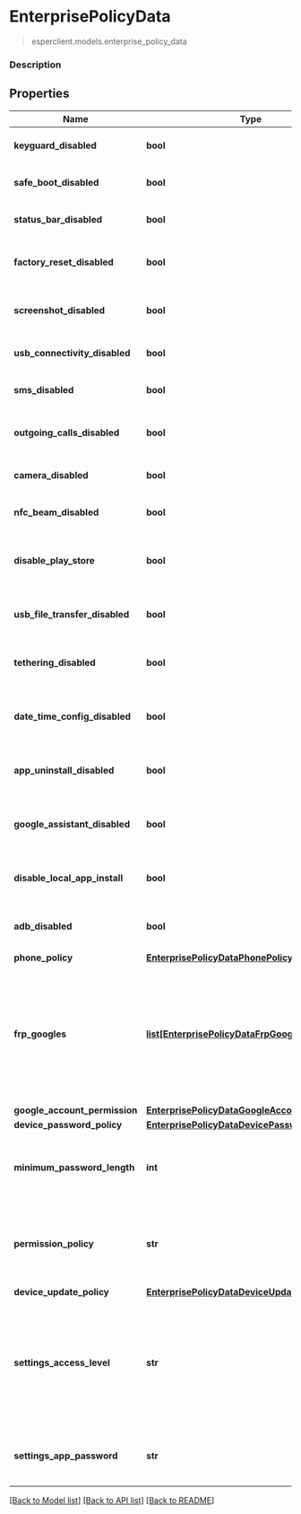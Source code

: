 # EnterprisePolicyData
> esperclient.models.enterprise_policy_data

### Description

## Properties
Name | Type | Description | Notes
------------ | ------------- | ------------- | -------------
**keyguard_disabled** | **bool** | Should KeyGuard be disabled? | [optional] 
**safe_boot_disabled** | **bool** | Should SafeBoot be disabled? | [optional] 
**status_bar_disabled** | **bool** | Should Status Bar be disabled? | [optional] 
**factory_reset_disabled** | **bool** | Should Factory Reset be disabled? | [optional] 
**screenshot_disabled** | **bool** | Should Screenshot capability be disabled? | [optional] 
**usb_connectivity_disabled** | **bool** | Should USB connectivity be disabled? | [optional] 
**sms_disabled** | **bool** | Should SMS functionality be disabled? | [optional] 
**outgoing_calls_disabled** | **bool** | Should Outgoing Calls be disabled? | [optional] 
**camera_disabled** | **bool** | Should Camera be disabled? | [optional] 
**nfc_beam_disabled** | **bool** | Should NFC capability be disabled? | [optional] 
**disable_play_store** | **bool** | Should Google Play Store be disabled on the device? | [optional] 
**usb_file_transfer_disabled** | **bool** | Should USB File transfer capability be disabled? | [optional] 
**tethering_disabled** | **bool** | Should USB Tethering capability be enabled? | [optional] 
**date_time_config_disabled** | **bool** | Should Date/Time configuration capability be disabled? | [optional] 
**app_uninstall_disabled** | **bool** | Should App uninstall capability be disabled? | [optional] 
**google_assistant_disabled** | **bool** | Should Google Assistant feature be disabled? | [optional] 
**disable_local_app_install** | **bool** | Should Side-loading of Applications be disabled? | [optional] 
**adb_disabled** | **bool** | Should Android Debugger be disabled? | [optional] 
**phone_policy** | [**EnterprisePolicyDataPhonePolicy**](EnterprisePolicyDataPhonePolicy.md) |  | [optional] 
**frp_googles** | [**list[EnterprisePolicyDataFrpGoogles]**](EnterprisePolicyDataFrpGoogles.md) | Details regarding Factory Reset Protection capability. List of permitted Google People IDs, emails and such | [optional] 
**google_account_permission** | [**EnterprisePolicyDataGoogleAccountPermission**](EnterprisePolicyDataGoogleAccountPermission.md) |  | [optional] 
**device_password_policy** | [**EnterprisePolicyDataDevicePasswordPolicy**](EnterprisePolicyDataDevicePasswordPolicy.md) |  | [optional] 
**minimum_password_length** | **int** | What is the minimum length for your device&#39;s password | [optional] 
**permission_policy** | **str** | What permission should be applied by default for all apps, henceforth? | [optional] 
**device_update_policy** | [**EnterprisePolicyDataDeviceUpdatePolicy**](EnterprisePolicyDataDeviceUpdatePolicy.md) |  | [optional] 
**settings_access_level** | **str** | Type of Android settings app to be applied? Default System Settings or ESPER Settings App? | [optional] 
**settings_app_password** | **str** | Lock Password (optional) for the ESPER Settings app | [optional] 

[[Back to Model list]](../README.md#documentation-for-models) [[Back to API list]](../README.md#documentation-for-api-endpoints) [[Back to README]](../README.md)


